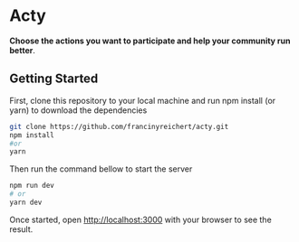 # Acty

**Choose the actions you want to participate and help your community run better**.

## Getting Started

First, clone this repository to your local machine and run npm install (or yarn) to download the dependencies

```bash
git clone https://github.com/francinyreichert/acty.git
npm install
#or
yarn
```

Then run the command bellow to start the server

```bash
npm run dev
# or
yarn dev
```

Once started, open [http://localhost:3000](http://localhost:3000) with your browser to see the result.
